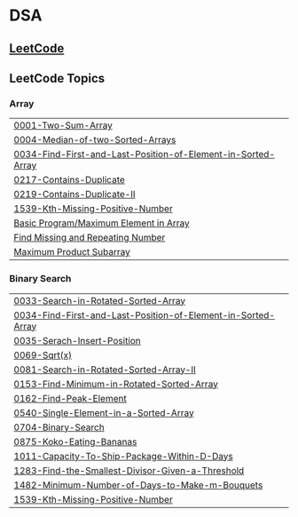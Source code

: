 # DSA

## [LeetCode](https://leetcode.com/u/mdsamiahmad/)

## LeetCode Topics

### Array

|   |
|---|
| [0001-Two-Sum-Array](https://github.com/Mehmat-01/DSA/tree/main/0001-Two-Sum-Array) |
| [0004-Median-of-two-Sorted-Arrays](https://github.com/Mehmat-01/DSA/tree/main/0004-Median-of-two-Sorted-Arrays) |
| [0034-Find-First-and-Last-Position-of-Element-in-Sorted-Array](https://github.com/Mehmat-01/DSA/tree/main/0034-Find-First-and-Last-Position-of-Element-in-Sorted-Array) |
| [0217-Contains-Duplicate](https://github.com/Mehmat-01/DSA/tree/main/0217-Contains-Duplicate) |
| [0219-Contains-Duplicate-II](https://github.com/Mehmat-01/DSA/tree/main/0219-Contains-Duplicate-II) |
| [1539-Kth-Missing-Positive-Number](https://github.com/Mehmat-01/DSA/tree/main/1539-Kth-Missing-Positive-Number) |
| [Basic Program/Maximum Element in Array](https://github.com/Mehmat-01/DSA/tree/main/Basic%20Program/Maximum%20Element%20in%20Array) |
| [Find Missing and Repeating Number](https://github.com/Mehmat-01/DSA/tree/main/Find%20Missing%20and%20Repeating%20Number) |
| [Maximum Product Subarray](https://github.com/Mehmat-01/DSA/tree/main/Maximum%20Product%20Subarray) |

### Binary Search

|   |
|---|
| [0033-Search-in-Rotated-Sorted-Array](https://github.com/Mehmat-01/DSA/tree/main/0033-Search-in-Rotated-Sorted-Array) |
| [0034-Find-First-and-Last-Position-of-Element-in-Sorted-Array](https://github.com/Mehmat-01/DSA/tree/main/0034-Find-First-and-Last-Position-of-Element-in-Sorted-Array) |
| [0035-Serach-Insert-Position](https://github.com/Mehmat-01/DSA/tree/main/0035-Serach-Insert-Position) |
| [0069-Sqrt(x)](https://github.com/Mehmat-01/DSA/tree/main/0069-Sqrt(x)) |
| [0081-Search-in-Rotated-Sorted-Array-II](https://github.com/Mehmat-01/DSA/tree/main/0081-Search-in-Rotated-Sorted-Array-II) |
| [0153-Find-Minimum-in-Rotated-Sorted-Array](https://github.com/Mehmat-01/DSA/tree/main/0153-Find-Minimum-in-Rotated-Sorted-Array) |
| [0162-Find-Peak-Element](https://github.com/Mehmat-01/DSA/tree/main/0162-Find-Peak-Element) |
| [0540-Single-Element-in-a-Sorted-Array](https://github.com/Mehmat-01/DSA/tree/main/0540-Single-Element-in-a-Sorted-Array) |
| [0704-Binary-Search](https://github.com/Mehmat-01/DSA/tree/main/0704-Binary-Search) |
| [0875-Koko-Eating-Bananas](https://github.com/Mehmat-01/DSA/tree/main/0875-Koko-Eating-Bananas) |
| [1011-Capacity-To-Ship-Package-Within-D-Days](https://github.com/Mehmat-01/DSA/tree/main/1011-Capacity-To-Ship-Package-Within-D-Days) |
| [1283-Find-the-Smallest-Divisor-Given-a-Threshold](https://github.com/Mehmat-01/DSA/tree/main/1283-Find-the-Smallest-Divisor-Given-a-Threshold) |
| [1482-Minimum-Number-of-Days-to-Make-m-Bouquets](https://github.com/Mehmat-01/DSA/tree/main/1482-Minimum-Number-of-Days-to-Make-m-Bouquets) |
| [1539-Kth-Missing-Positive-Number](https://github.com/Mehmat-01/DSA/tree/main/1539-Kth-Missing-Positive-Number) |
